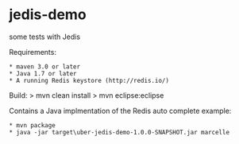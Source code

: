 jedis-demo
==========

some tests with Jedis

Requirements:

	* maven 3.0 or later
	* Java 1.7 or later
	* A running Redis keystore (http://redis.io/)
	
Build:
	> mvn clean install
	> mvn eclipse:eclipse

	
Contains a Java implmentation of the Redis auto complete example:	

	* mvn package
	* java -jar target\uber-jedis-demo-1.0.0-SNAPSHOT.jar marcelle